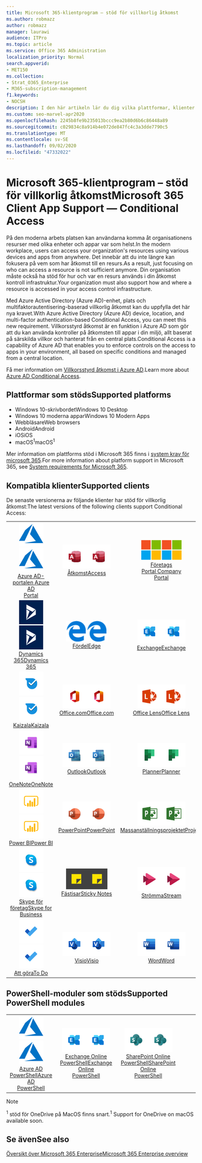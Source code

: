 ```yaml
---
title: Microsoft 365-klientprogram – stöd för villkorlig åtkomst
ms.author: robmazz
author: robmazz
manager: laurawi
audience: ITPro
ms.topic: article
ms.service: Office 365 Administration
localization_priority: Normal
search.appverid:
- MET150
ms.collection:
- Strat_O365_Enterprise
- M365-subscription-management
f1.keywords:
- NOCSH
description: I den här artikeln lär du dig vilka plattformar, klienter och PowerShell-moduler som stöder villkorlig åtkomst för Microsoft 365.
ms.custom: seo-marvel-apr2020
ms.openlocfilehash: 2245b8fe9b235013bccc9ea2b80d6b6c86448a89
ms.sourcegitcommit: c029834c8a914b4e072de847fc4c3a3dde7790c5
ms.translationtype: MT
ms.contentlocale: sv-SE
ms.lasthandoff: 09/02/2020
ms.locfileid: "47332022"
---
```

# <a name="microsoft-365-client-app-support--conditional-access"></a><span data-ttu-id="2fdae-103">Microsoft 365-klientprogram – stöd för villkorlig åtkomst</span><span class="sxs-lookup"><span data-stu-id="2fdae-103">Microsoft 365 Client App Support — Conditional Access</span></span>

<span data-ttu-id="2fdae-104">På den moderna arbets platsen kan användarna komma åt organisationens resurser med olika enheter och appar var som helst.</span><span class="sxs-lookup"><span data-stu-id="2fdae-104">In the modern workplace, users can access your organization's resources using various devices and apps from anywhere.</span></span> <span data-ttu-id="2fdae-105">Det innebär att du inte längre kan fokusera på vem som har åtkomst till en resurs.</span><span class="sxs-lookup"><span data-stu-id="2fdae-105">As a result, just focusing on who can access a resource is not sufficient anymore.</span></span> <span data-ttu-id="2fdae-106">Din organisation måste också ha stöd för hur och var en resurs används i din åtkomst kontroll infrastruktur.</span><span class="sxs-lookup"><span data-stu-id="2fdae-106">Your organization must also support how and where a resource is accessed in your access control infrastructure.</span></span>

<span data-ttu-id="2fdae-107">Med Azure Active Directory (Azure AD)-enhet, plats och multifaktorautentisering-baserad villkorlig åtkomst kan du uppfylla det här nya kravet.</span><span class="sxs-lookup"><span data-stu-id="2fdae-107">With Azure Active Directory (Azure AD) device, location, and multi-factor authentication-based Conditional Access, you can meet this new requirement.</span></span> <span data-ttu-id="2fdae-108">Villkorsstyrd åtkomst är en funktion i Azure AD som gör att du kan använda kontroller på åtkomsten till appar i din miljö, allt baserat på särskilda villkor och hanterat från en central plats.</span><span class="sxs-lookup"><span data-stu-id="2fdae-108">Conditional Access is a capability of Azure AD that enables you to enforce controls on the access to apps in your environment, all based on specific conditions and managed from a central location.</span></span>

<span data-ttu-id="2fdae-109">Få mer information om [Villkorsstyrd åtkomst i Azure AD](https://docs.microsoft.com/azure/active-directory/conditional-access/).</span><span class="sxs-lookup"><span data-stu-id="2fdae-109">Learn more about [Azure AD Conditional Access](https://docs.microsoft.com/azure/active-directory/conditional-access/).</span></span>

## <a name="supported-platforms"></a><span data-ttu-id="2fdae-110">Plattformar som stöds</span><span class="sxs-lookup"><span data-stu-id="2fdae-110">Supported platforms</span></span>

 - <span data-ttu-id="2fdae-111">Windows 10-skrivbordet</span><span class="sxs-lookup"><span data-stu-id="2fdae-111">Windows 10 Desktop</span></span>
 - <span data-ttu-id="2fdae-112">Windows 10 moderna appar</span><span class="sxs-lookup"><span data-stu-id="2fdae-112">Windows 10 Modern Apps</span></span>
 - <span data-ttu-id="2fdae-113">Webbläsare</span><span class="sxs-lookup"><span data-stu-id="2fdae-113">Web browsers</span></span>
 - <span data-ttu-id="2fdae-114">Android</span><span class="sxs-lookup"><span data-stu-id="2fdae-114">Android</span></span>
 - <span data-ttu-id="2fdae-115">iOS</span><span class="sxs-lookup"><span data-stu-id="2fdae-115">iOS</span></span>
 - <span data-ttu-id="2fdae-116">macOS<sup>1</sup></span><span class="sxs-lookup"><span data-stu-id="2fdae-116">macOS<sup>1</sup></span></span>

<span data-ttu-id="2fdae-117">Mer information om plattforms stöd i Microsoft 365 finns i [system krav för microsoft 365](https://products.office.com/office-system-requirements).</span><span class="sxs-lookup"><span data-stu-id="2fdae-117">For more information about platform support in Microsoft 365, see [System requirements for Microsoft 365](https://products.office.com/office-system-requirements).</span></span>

## <a name="supported-clients"></a><span data-ttu-id="2fdae-118">Kompatibla klienter</span><span class="sxs-lookup"><span data-stu-id="2fdae-118">Supported clients</span></span>

<span data-ttu-id="2fdae-119">De senaste versionerna av följande klienter har stöd för villkorlig åtkomst:</span><span class="sxs-lookup"><span data-stu-id="2fdae-119">The latest versions of the following clients support Conditional Access:</span></span>

| | | | | | |
|:---:|:---:|:---:|:---:|:---:|:---:|
| <span data-ttu-id="2fdae-120">![Azure-ikon](../media/o365-azure-64x64.png)</span><span class="sxs-lookup"><span data-stu-id="2fdae-120">![Azure icon](../media/o365-azure-64x64.png)</span></span> <br> [<span data-ttu-id="2fdae-121">Azure AD- <br> portalen </span><span class="sxs-lookup"><span data-stu-id="2fdae-121">Azure AD <br> Portal </span></span>](https://azure.microsoft.com/features/azure-portal/) | <span data-ttu-id="2fdae-122">![Access-ikon](../media/o365-access-64x64.png)</span><span class="sxs-lookup"><span data-stu-id="2fdae-122">![Access icon](../media/o365-access-64x64.png)</span></span> <br> [<span data-ttu-id="2fdae-123">Åtkomst</span><span class="sxs-lookup"><span data-stu-id="2fdae-123">Access</span></span>](https://products.office.com/access) | <span data-ttu-id="2fdae-124">![Ikonen företags Portal](../media/o365-microsoft-64x64.png)</span><span class="sxs-lookup"><span data-stu-id="2fdae-124">![Company portal icon](../media/o365-microsoft-64x64.png)</span></span> <br> [<span data-ttu-id="2fdae-125">Företags <br> Portal </span><span class="sxs-lookup"><span data-stu-id="2fdae-125">Company <br> Portal </span></span>](https://docs.microsoft.com/intune-user-help/sign-in-to-the-company-portal)  | <span data-ttu-id="2fdae-126">![Cortana-ikon](../media/o365-cortana-64x64.png)</span><span class="sxs-lookup"><span data-stu-id="2fdae-126">![Cortana icon](../media/o365-cortana-64x64.png)</span></span> <br> [<span data-ttu-id="2fdae-127">Cortana</span><span class="sxs-lookup"><span data-stu-id="2fdae-127">Cortana</span></span>](https://www.microsoft.com/cortana) | <span data-ttu-id="2fdae-128">![Delve-ikon](../media/o365-delve-64x64.png)</span><span class="sxs-lookup"><span data-stu-id="2fdae-128">![Delve icon](../media/o365-delve-64x64.png)</span></span> <br> [<span data-ttu-id="2fdae-129">Delve</span><span class="sxs-lookup"><span data-stu-id="2fdae-129">Delve</span></span>](https://products.office.com/business/intelligent-search) 
| <span data-ttu-id="2fdae-130">![Dynamics 365-ikon](../media/o365-dynamics365-64x64.png)</span><span class="sxs-lookup"><span data-stu-id="2fdae-130">![Dynamics 365 icon](../media/o365-dynamics365-64x64.png)</span></span> <br> [<span data-ttu-id="2fdae-131">Dynamics 365</span><span class="sxs-lookup"><span data-stu-id="2fdae-131">Dynamics 365</span></span>](https://dynamics.microsoft.com) | <span data-ttu-id="2fdae-132">![Ikonen kant](../media/o365-edge-64x64.png)</span><span class="sxs-lookup"><span data-stu-id="2fdae-132">![Edge icon](../media/o365-edge-64x64.png)</span></span> <br> [<span data-ttu-id="2fdae-133">Fördel</span><span class="sxs-lookup"><span data-stu-id="2fdae-133">Edge</span></span>](https://www.microsoft.com/windows/microsoft-edge) | <span data-ttu-id="2fdae-134">![Exchange-ikon](../media/o365-exchange-64x64.png)</span><span class="sxs-lookup"><span data-stu-id="2fdae-134">![Exchange icon](../media/o365-exchange-64x64.png)</span></span> <br> [<span data-ttu-id="2fdae-135">Exchange</span><span class="sxs-lookup"><span data-stu-id="2fdae-135">Exchange</span></span>](https://products.office.com/exchange/exchange-online) | <span data-ttu-id="2fdae-136">![Excel-ikon](../media/o365-excel-64x64.png)</span><span class="sxs-lookup"><span data-stu-id="2fdae-136">![Excel icon](../media/o365-excel-64x64.png)</span></span> <br> [<span data-ttu-id="2fdae-137">Excel</span><span class="sxs-lookup"><span data-stu-id="2fdae-137">Excel</span></span>](https://products.office.com/excel) | <span data-ttu-id="2fdae-138">![Formulär ikon](../media/o365-forms-64x64.png)</span><span class="sxs-lookup"><span data-stu-id="2fdae-138">![Forms icon](../media/o365-forms-64x64.png)</span></span> <br> [<span data-ttu-id="2fdae-139">Formulär</span><span class="sxs-lookup"><span data-stu-id="2fdae-139">Forms</span></span>](https://flow.microsoft.com/connectors/shared_microsoftforms/microsoft-forms/) 
| <span data-ttu-id="2fdae-140">![Ikonen Kaizala](../media/o365-kaizala-64x64.png)</span><span class="sxs-lookup"><span data-stu-id="2fdae-140">![Kaizala icon](../media/o365-kaizala-64x64.png)</span></span> <br> [<span data-ttu-id="2fdae-141">Kaizala</span><span class="sxs-lookup"><span data-stu-id="2fdae-141">Kaizala</span></span>](https://products.office.com/en/business/microsoft-kaizala) | <span data-ttu-id="2fdae-142">![Ikonen Office.com](../media/o365-office-64x64.png)</span><span class="sxs-lookup"><span data-stu-id="2fdae-142">![Office.com icon](../media/o365-office-64x64.png)</span></span> <br> [<span data-ttu-id="2fdae-143">Office.com</span><span class="sxs-lookup"><span data-stu-id="2fdae-143">Office.com</span></span>](https://www.office.com/) | <span data-ttu-id="2fdae-144">![Lins ikonen](../media/o365-lens-64x64.png)</span><span class="sxs-lookup"><span data-stu-id="2fdae-144">![Lens icon](../media/o365-lens-64x64.png)</span></span> <br> [<span data-ttu-id="2fdae-145">Office Lens</span><span class="sxs-lookup"><span data-stu-id="2fdae-145">Office Lens</span></span>](https://www.microsoft.com/p/office-lens/9wzdncrfj3t8?activetab=pivot%3Aoverviewtab) | <span data-ttu-id="2fdae-146">![Administratörs ikon för Office 365](../media/o365-o365admin-64x64.png)</span><span class="sxs-lookup"><span data-stu-id="2fdae-146">![Office 365 Admin icon](../media/o365-o365admin-64x64.png)</span></span> <br> [<span data-ttu-id="2fdae-147">Microsoft 365- <br> administratör</span><span class="sxs-lookup"><span data-stu-id="2fdae-147">Microsoft 365 <br> Admin</span></span>](https://products.office.com/business/manage-office-365-admin-app) | <span data-ttu-id="2fdae-148">![OneDrive för företag-ikon](../media/o365-OneDrive-64x64.png)</span><span class="sxs-lookup"><span data-stu-id="2fdae-148">![OneDrive for Business icon](../media/o365-OneDrive-64x64.png)</span></span> <br> [<span data-ttu-id="2fdae-149">OneDrive<sup>1</sup></span><span class="sxs-lookup"><span data-stu-id="2fdae-149">OneDrive<sup>1</sup></span></span>](https://products.office.com/onedrive-for-business/online-cloud-storage) 
| <span data-ttu-id="2fdae-150">![OneNote-ikon](../media/o365-OneNote-64x64.png)</span><span class="sxs-lookup"><span data-stu-id="2fdae-150">![OneNote icon](../media/o365-OneNote-64x64.png)</span></span> <br> [<span data-ttu-id="2fdae-151">OneNote</span><span class="sxs-lookup"><span data-stu-id="2fdae-151">OneNote</span></span>](https://products.office.com/onenote) | <span data-ttu-id="2fdae-152">![Outlook-ikon](../media/o365-outlook-64x64.png)</span><span class="sxs-lookup"><span data-stu-id="2fdae-152">![Outlook icon](../media/o365-outlook-64x64.png)</span></span> <br> [<span data-ttu-id="2fdae-153">Outlook</span><span class="sxs-lookup"><span data-stu-id="2fdae-153">Outlook</span></span>](https://products.office.com/outlook) | <span data-ttu-id="2fdae-154">![Planner-ikon](../media/o365-planner-64x64.png)</span><span class="sxs-lookup"><span data-stu-id="2fdae-154">![Planner icon](../media/o365-planner-64x64.png)</span></span> <br> [<span data-ttu-id="2fdae-155">Planner</span><span class="sxs-lookup"><span data-stu-id="2fdae-155">Planner</span></span>](https://products.office.com/business/task-management-software) | <span data-ttu-id="2fdae-156">![Ikonen PowerApps](../media/o365-powerapps-64x64.png)</span><span class="sxs-lookup"><span data-stu-id="2fdae-156">![PowerApps icon](../media/o365-powerapps-64x64.png)</span></span> <br> [<span data-ttu-id="2fdae-157">PowerApps</span><span class="sxs-lookup"><span data-stu-id="2fdae-157">PowerApps</span></span>](https://powerapps.microsoft.com) | <span data-ttu-id="2fdae-158">![Automatisk ström indikator](../media/o365-flow-64x64.png)</span><span class="sxs-lookup"><span data-stu-id="2fdae-158">![Power Automate icon](../media/o365-flow-64x64.png)</span></span> <br> [<span data-ttu-id="2fdae-159"><br>Automatisk strömförsörjning</span><span class="sxs-lookup"><span data-stu-id="2fdae-159">Power <br> Automate</span></span>](https://flow.microsoft.com)
| <span data-ttu-id="2fdae-160">![Ikonen PowerBI](../media/o365-powerbi-64x64.png)</span><span class="sxs-lookup"><span data-stu-id="2fdae-160">![PowerBI icon](../media/o365-powerbi-64x64.png)</span></span> <br> [<span data-ttu-id="2fdae-161">Power BI</span><span class="sxs-lookup"><span data-stu-id="2fdae-161">Power BI</span></span>](https://powerbi.microsoft.com) | <span data-ttu-id="2fdae-162">![PowerPoint-ikon](../media/o365-powerpoint-64x64.png)</span><span class="sxs-lookup"><span data-stu-id="2fdae-162">![PowerPoint icon](../media/o365-powerpoint-64x64.png)</span></span> <br> [<span data-ttu-id="2fdae-163">PowerPoint</span><span class="sxs-lookup"><span data-stu-id="2fdae-163">PowerPoint</span></span>](https://products.office.com/powerpoint) | <span data-ttu-id="2fdae-164">![Projekt ikon](../media/o365-project-64x64.png)</span><span class="sxs-lookup"><span data-stu-id="2fdae-164">![Project icon](../media/o365-project-64x64.png)</span></span> <br> [<span data-ttu-id="2fdae-165">Massanställningsprojektet</span><span class="sxs-lookup"><span data-stu-id="2fdae-165">Project</span></span>](https://products.office.com/project) | <span data-ttu-id="2fdae-166">![Ikonen Publisher](../media/o365-publisher-64x64.png)</span><span class="sxs-lookup"><span data-stu-id="2fdae-166">![Publisher icon](../media/o365-publisher-64x64.png)</span></span> <br> [<span data-ttu-id="2fdae-167">Skapas</span><span class="sxs-lookup"><span data-stu-id="2fdae-167">Publisher</span></span>](https://products.office.com/publisher) | <span data-ttu-id="2fdae-168">![SharePoint-ikon](../media/o365-sharepoint-64x64.png)</span><span class="sxs-lookup"><span data-stu-id="2fdae-168">![SharePoint icon](../media/o365-sharepoint-64x64.png)</span></span> <br> [<span data-ttu-id="2fdae-169">SharePoint</span><span class="sxs-lookup"><span data-stu-id="2fdae-169">Sharepoint</span></span>](https://products.office.com/sharepoint) 
| <span data-ttu-id="2fdae-170">![Skype för företag-ikon](../media/o365-skypeforbusiness-64x64.png)</span><span class="sxs-lookup"><span data-stu-id="2fdae-170">![Skype for Business icon](../media/o365-skypeforbusiness-64x64.png)</span></span> <br> [<span data-ttu-id="2fdae-171">Skype för <br> företag</span><span class="sxs-lookup"><span data-stu-id="2fdae-171">Skype for <br> Business</span></span>](https://www.skype.com/business/) | <span data-ttu-id="2fdae-172">![Ikonen fästisar](../media/o365-stickynotes-64x64.png)</span><span class="sxs-lookup"><span data-stu-id="2fdae-172">![Sticky Notes icon](../media/o365-stickynotes-64x64.png)</span></span> <br> [<span data-ttu-id="2fdae-173">Fästisar</span><span class="sxs-lookup"><span data-stu-id="2fdae-173">Sticky Notes</span></span>](https://www.microsoft.com/p/microsoft-sticky-notes/9nblggh4qghw) | <span data-ttu-id="2fdae-174">![Ström ikonen](../media/o365-stream-64x64.png)</span><span class="sxs-lookup"><span data-stu-id="2fdae-174">![Stream icon](../media/o365-stream-64x64.png)</span></span> <br> [<span data-ttu-id="2fdae-175">Strömma</span><span class="sxs-lookup"><span data-stu-id="2fdae-175">Stream</span></span>](https://stream.microsoft.com) | <span data-ttu-id="2fdae-176">![Sway-ikon](../media/o365-sway-64x64.png)</span><span class="sxs-lookup"><span data-stu-id="2fdae-176">![Sway icon](../media/o365-sway-64x64.png)</span></span> <br> [<span data-ttu-id="2fdae-177">Sway</span><span class="sxs-lookup"><span data-stu-id="2fdae-177">Sway</span></span>](https://sway.com) | <span data-ttu-id="2fdae-178">![Ikonen Teams](../media/o365-teams-64x64.png)</span><span class="sxs-lookup"><span data-stu-id="2fdae-178">![Teams icon](../media/o365-teams-64x64.png)</span></span> <br> [<span data-ttu-id="2fdae-179">Teams</span><span class="sxs-lookup"><span data-stu-id="2fdae-179">Teams</span></span>](https://products.office.com/microsoft-teams/group-chat-software) 
| <span data-ttu-id="2fdae-180">![Ikonen att göra](../media/o365-todo-64x64.png)</span><span class="sxs-lookup"><span data-stu-id="2fdae-180">![To Do icon](../media/o365-todo-64x64.png)</span></span> <br> [<span data-ttu-id="2fdae-181">Att göra</span><span class="sxs-lookup"><span data-stu-id="2fdae-181">To Do</span></span>](https://todo.microsoft.com) | <span data-ttu-id="2fdae-182">![Visio-ikon](../media/o365-visio-64x64.png)</span><span class="sxs-lookup"><span data-stu-id="2fdae-182">![Visio icon](../media/o365-visio-64x64.png)</span></span> <br> [<span data-ttu-id="2fdae-183">Visio</span><span class="sxs-lookup"><span data-stu-id="2fdae-183">Visio</span></span>](https://products.office.com/visio/flowchart-software) | <span data-ttu-id="2fdae-184">![Word-ikon](../media/o365-word-64x64.png)</span><span class="sxs-lookup"><span data-stu-id="2fdae-184">![Word icon](../media/o365-word-64x64.png)</span></span> <br> [<span data-ttu-id="2fdae-185">Word</span><span class="sxs-lookup"><span data-stu-id="2fdae-185">Word</span></span>](https://products.office.com/word) | <span data-ttu-id="2fdae-186">![Yammer-ikon](../media/o365-yammer-64x64.png)</span><span class="sxs-lookup"><span data-stu-id="2fdae-186">![Yammer icon](../media/o365-yammer-64x64.png)</span></span> <br> [<span data-ttu-id="2fdae-187">Yammer</span><span class="sxs-lookup"><span data-stu-id="2fdae-187">Yammer</span></span>](https://products.office.com/yammer/yammer-overview)

## <a name="supported-powershell-modules"></a><span data-ttu-id="2fdae-188">PowerShell-moduler som stöds</span><span class="sxs-lookup"><span data-stu-id="2fdae-188">Supported PowerShell modules</span></span>

| | | | | | |
|:---:|:---:|:---:|:---:|:---:|:---:|
| <span data-ttu-id="2fdae-189">![Azure-ikon](../media/o365-azure-64x64.png)</span><span class="sxs-lookup"><span data-stu-id="2fdae-189">![Azure icon](../media/o365-azure-64x64.png)</span></span> <br> [<span data-ttu-id="2fdae-190">Azure AD <br> PowerShell</span><span class="sxs-lookup"><span data-stu-id="2fdae-190">Azure AD <br> PowerShell</span></span>](https://docs.microsoft.com/powershell/azure/active-directory/overview?view=azureadps-2.0) | <span data-ttu-id="2fdae-191">![Exchange-ikon](../media/o365-exchange-64x64.png)</span><span class="sxs-lookup"><span data-stu-id="2fdae-191">![Exchange icon](../media/o365-exchange-64x64.png)</span></span> <br> [<span data-ttu-id="2fdae-192">Exchange Online <br> PowerShell</span><span class="sxs-lookup"><span data-stu-id="2fdae-192">Exchange Online <br> PowerShell</span></span>](https://docs.microsoft.com/powershell/exchange/exchange-online/exchange-online-powershell?view=exchange-ps) | <span data-ttu-id="2fdae-193">![SharePoint-ikon](../media/o365-sharepoint-64x64.png)</span><span class="sxs-lookup"><span data-stu-id="2fdae-193">![SharePoint icon](../media/o365-sharepoint-64x64.png)</span></span> <br> [<span data-ttu-id="2fdae-194">SharePoint Online <br> PowerShell</span><span class="sxs-lookup"><span data-stu-id="2fdae-194">SharePoint Online <br> PowerShell</span></span>](https://docs.microsoft.com/powershell/sharepoint/sharepoint-online/connect-sharepoint-online)

> [!NOTE]
> <span data-ttu-id="2fdae-195"><sup>1</sup> stöd för OneDrive på MacOS finns snart.</span><span class="sxs-lookup"><span data-stu-id="2fdae-195"><sup>1</sup> Support for OneDrive on macOS available soon.</span></span>

## <a name="see-also"></a><span data-ttu-id="2fdae-196">Se även</span><span class="sxs-lookup"><span data-stu-id="2fdae-196">See also</span></span>

[<span data-ttu-id="2fdae-197">Översikt över Microsoft 365 Enterprise</span><span class="sxs-lookup"><span data-stu-id="2fdae-197">Microsoft 365 Enterprise overview</span></span>](microsoft-365-overview.md)
